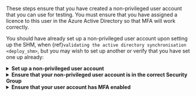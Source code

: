 These steps ensure that you have created a non-privileged user account that you can use for testing.
You must ensure that you have assigned a licence to this user in the Azure Active Directory so that MFA will work correctly.

You should have already set up a non-privileged user account upon setting up the SHM, when {ref}`validating the active directory synchronisation <deploy_shm>`, but you may wish to set up another or verify that you have set one up already:

<details>
<summary><strong>Set up a non-privileged user account</strong></summary>

![Remote: five minutes](https://img.shields.io/static/v1?style=for-the-badge&logo=microsoft-onedrive&label=remote&color=blue&message=five%20minutes)

- Log into the **SHM primary domain controller** (`DC1-SHM-<SHM ID>`) VM using the connection details that you previously used to {ref}`log into this VM <roles_system_deployer_shm_remote_desktop>`.
- Follow the user creation instructions from the {ref}`SHM deployment guide <deploy_shm>` (everything under the `Validate Active Directory synchronisation` header). In brief these involve:
  - adding your details (ie. your first name, last name, phone number etc.) to a user details CSV file.
  - running `C:\Installation\CreateUsers.ps1 <path_to_user_details_file>` in a Powershell command window with elevated privileges.
- This will create a user in the local Active Directory on the SHM domain controller and start the process of synchronisation to the Azure Active Directory, which will take around 5 minutes.

</details>

<details>
<summary><strong>Ensure that your non-privileged user account is in the correct Security Group</strong></summary>

![Remote: five minutes](https://img.shields.io/static/v1?style=for-the-badge&logo=microsoft-onedrive&label=remote&color=blue&message=five%20minutes)

- Log into the **SHM primary domain controller** (`DC1-SHM-<SHM ID>`) VM using the connection details that you previously used to {ref}`log into this VM <roles_system_deployer_shm_remote_desktop>`.
- In Server Manager click `Tools > Active Directory Users and Computers`
- In `Active Directory Users and Computers`, expand the domain in the left hand panel click `Safe Haven Security Groups`
- Right click the `SG <SRE ID> Research Users` security group and select `Properties`
- Click on the `Members` tab.
- If your user is not already listed here you must add them to the group
  - Click the `Add` button
  - Enter the start of your username and click `Check names`
  - Select your username and click `Ok`
  - Click `Ok` again to exit the `Add users` dialogue
- Synchronise with Azure Active Directory by running following the `Powershell` command on the SHM primary domain controller

```powershell
PS> C:\Installation\Run_ADSync.ps1
```

</details>

<details>
<summary><strong>Ensure that your user account has MFA enabled</strong></summary>

Switch to your custom Azure Active Directory in the Azure portal and make the following checks:

![Azure AD: one minute](https://img.shields.io/static/v1?style=for-the-badge&logo=microsoft-academic&label=Azure%20AD&color=blue&message=one%20minute)

- From the Azure portal, navigate to the AAD you have created.
- The `Usage Location` must be set in Azure Active Directory (should be automatically synchronised from the local Active Directory if it was correctly set there)
  - Navigate to `Azure Active Directory > Manage / Users > (user account)`, and ensure that `Settings > Usage Location` is set.
- A licence must be assigned to the user.
  - Navigate to `Azure Active Directory > Manage / Users > (user account) > Licenses` and verify that a license is assigned and the appropriate MFA service enabled.

MFA must be enabled for the user via the following:

```{include} 15_MFA.md
:relative-images:
```

</details>

